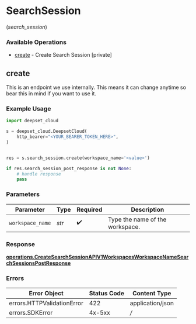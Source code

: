 # SearchSession
(*search_session*)

### Available Operations

* [create](#create) - Create Search Session [private]

## create

This is an endpoint we use internally. This means it can change anytime so bear this in mind if you want to use it.

### Example Usage

```python
import deepset_cloud

s = deepset_cloud.DeepsetCloud(
    http_bearer="<YOUR_BEARER_TOKEN_HERE>",
)


res = s.search_session.create(workspace_name='<value>')

if res.search_session_post_response is not None:
    # handle response
    pass
```

### Parameters

| Parameter                       | Type                            | Required                        | Description                     |
| ------------------------------- | ------------------------------- | ------------------------------- | ------------------------------- |
| `workspace_name`                | *str*                           | :heavy_check_mark:              | Type the name of the workspace. |


### Response

**[operations.CreateSearchSessionAPIV1WorkspacesWorkspaceNameSearchSessionsPostResponse](../../models/operations/createsearchsessionapiv1workspacesworkspacenamesearchsessionspostresponse.md)**
### Errors

| Error Object               | Status Code                | Content Type               |
| -------------------------- | -------------------------- | -------------------------- |
| errors.HTTPValidationError | 422                        | application/json           |
| errors.SDKError            | 4x-5xx                     | */*                        |
